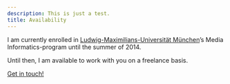 ```yaml
---
description: This is just a test.
title: Availability
---
```


I am currently enrolled in [Ludwig-Maximilians-Universität München](http://www.uni-muenchen.de/)’s Media Informatics-program until the summer of 2014.

Until then, I am available to work with you on a freelance basis.

[Get in touch!](/#/pages/contact/)